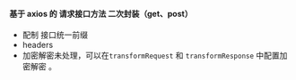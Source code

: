 

#### 基于 axios 的 请求接口方法 二次封装（get、post）

- 配制 接口统一前缀
- headers
- 加密解密未处理，可以在`transformRequest`  和  `transformResponse`  中配置加密解密 。
